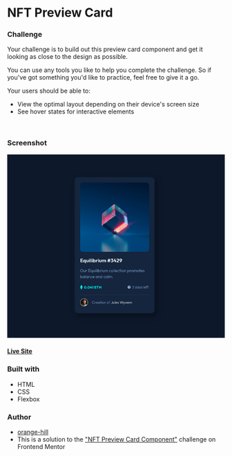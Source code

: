 # NFT Preview Card



### Challenge

Your challenge is to build out this preview card component and get it looking as close to the design as possible.

You can use any tools you like to help you complete the challenge. So if you've got something you'd like to practice, feel free to give it a go.

Your users should be able to:

- View the optimal layout depending on their device's screen size
- See hover states for interactive elements

<br>

### Screenshot 
![](./img/screenshot_nft.png) 

#### [Live Site](https://orange-hill.github.io/nft-preview-card/)

 
### Built with

- HTML
- CSS
- Flexbox


### Author

- [orange-hill](https://www.orange-hill.net)
- This is a solution to the ["NFT Preview Card Component"](https://www.frontendmentor.io/challenges/nft-preview-card-component-SbdUL_w0U) challenge on Frontend Mentor

